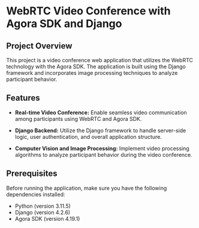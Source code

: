 # WebRTC Video Conference with Agora SDK and Django

## Project Overview

This project is a video conference web application that utilizes the WebRTC technology with the Agora SDK. The application is built using the Django framework and incorporates image processing techniques to analyze participant behavior.

## Features

- **Real-time Video Conference:** Enable seamless video communication among participants using WebRTC and Agora SDK.

- **Django Backend:** Utilize the Django framework to handle server-side logic, user authentication, and overall application structure.

- **Computer Vision and Image Processing:** Implement video processing algorithms to analyze participant behavior during the video conference.

## Prerequisites

Before running the application, make sure you have the following dependencies installed:

- Python (version 3.11.5)
- Django (version 4.2.6)
- Agora SDK (version 4.19.1)
